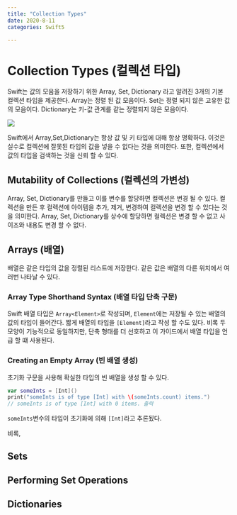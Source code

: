 ```yaml
---
title: "Collection Types"
date: 2020-8-11
categories: Swift5

---
```


# Collection Types (컬렉션 타입)

Swift는 값의 모음을 저장하기 위한 Array, Set, Dictionary 라고 알려진 3개의 기본 컬렉션 타입을 제공한다. Array는 정렬 된 값 모음이다. Set는 정렬 되지 않은 고유한 값의 모음이다. Dictionary는 키-값 관계를 같는 정렬되지 않은 모음이다.

![](https://docs.swift.org/swift-book/_images/CollectionTypes_intro_2x.png)

Swift에서 Array,Set,Dictionary는 항상 값 및 키 타입에 대해 항상 명확하다. 이것은 실수로 컬렉션에 잘못된 타입의 값을 넣을 수 없다는 것을 의미한다. 또한, 컬렉션에서 값의 타입을 검색하는 것을 신뢰 할 수 있다.<br>



## Mutability of Collections (컬렉션의 가변성)

Array, Set, Dictionary를 만들고 이를 변수를 할당하면 컬렉션은 변경 될 수 있다. 컬렉션을 만든 후 컬렉션에 아이템을 추가, 제거, 변경하여 컬렉션을 변경 할 수 있다는 것을 의미한다. Array, Set, Dictionary를 상수에 할당하면 컬렉션은 변경 할 수 없고 사이즈와 내용도 변경 할 수 없다.<br>



## Arrays (배열)

배열은 같은 타입의 값을 정렬된 리스트에 저장한다. 같은 값은 배열의 다른 위치에서 여러번 나타날 수 있다. <br>



### Array Type Shorthand Syntax (배열 타입 단축 구문)

Swift 배열 타입은 `Array<Element>`로 작성되며, `Element`에는 저장될 수 있는 배열의 값의 타입이 들어간다. 짧게 배열의 타입을 `[Element]`라고 작성 할 수도 있다. 비록 두 모양이 기능적으로 동일하지만, 단축 형태를 더 선호하고 이 가이드에서 배열 타입을 언급 할 떄 사용된다.

### Creating an Empty Array (빈 배열 생성)

초기화 구문을 사용해 확실한 타입의 빈 배열을 생성 할 수 있다.

```swift
var someInts = [Int]()
print("someInts is of type [Int] with \(someInts.count) items.")
// someInts is of type [Int] with 0 items. 출력
```

`someInts`변수의 타입이 초기화에 의해 `[Int]`라고 추론됬다. <br>


비록,

## Sets



## Performing Set Operations



## Dictionaries





